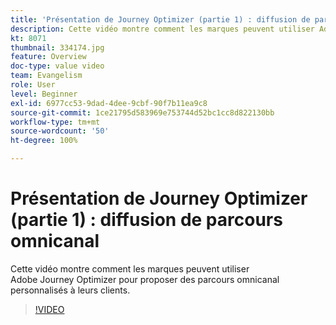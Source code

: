 ```yaml
---
title: 'Présentation de Journey Optimizer (partie 1) : diffusion de parcours omnicanal'
description: Cette vidéo montre comment les marques peuvent utiliser Adobe Journey Optimizer pour proposer des parcours omnicanal personnalisés à leurs clients.
kt: 8071
thumbnail: 334174.jpg
feature: Overview
doc-type: value video
team: Evangelism
role: User
level: Beginner
exl-id: 6977cc53-9dad-4dee-9cbf-90f7b11ea9c8
source-git-commit: 1ce21795d583969e753744d52bc1cc8d822130bb
workflow-type: tm+mt
source-wordcount: '50'
ht-degree: 100%

---
```


# Présentation de Journey Optimizer (partie 1) : diffusion de parcours omnicanal

Cette vidéo montre comment les marques peuvent utiliser Adobe Journey Optimizer pour proposer des parcours omnicanal personnalisés à leurs clients.

>[!VIDEO](https://video.tv.adobe.com/v/334174?quality=12)
